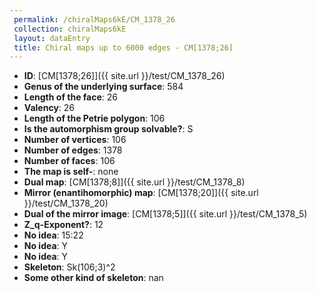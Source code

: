 ```yaml
--- 
 permalink: /chiralMaps6kE/CM_1378_26 
 collection: chiralMaps6kE
 layout: dataEntry
 title: Chiral maps up to 6000 edges - CM[1378;26]
---
```


- **ID**: [CM[1378;26]]({{ site.url }}/test/CM_1378_26)
- **Genus of the underlying surface**: 584
- **Length of the face**: 26
- **Valency**: 26
- **Length of the Petrie polygon**: 106
- **Is the automorphism group solvable?**: S
- **Number of vertices**: 106
- **Number of edges**: 1378
- **Number of faces**: 106
- **The map is self-**: none
- **Dual map**: [CM[1378;8]]({{ site.url }}/test/CM_1378_8)
- **Mirror (enantihomorphic) map**: [CM[1378;20]]({{ site.url }}/test/CM_1378_20)
- **Dual of the mirror image**: [CM[1378;5]]({{ site.url }}/test/CM_1378_5)
- **Z_q-Exponent?**: 12
- **No idea**:  15:22
- **No idea**: Y
- **No idea**: Y
- **Skeleton**: Sk(106;3)^2
- **Some other kind of skeleton**: nan
